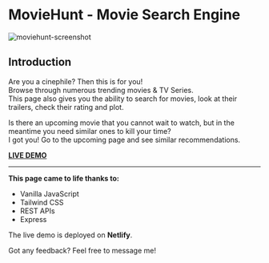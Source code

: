 # MovieHunt - Movie Search Engine
![moviehunt-screenshot](https://res.cloudinary.com/andreastx/image/upload/v1637962395/moviehunt_a74816f4a8.png)
## Introduction
Are you a cinephile? Then this is for you!<br/>Browse through numerous trending movies & TV Series.   
This page also gives you the ability to search for movies, look at their trailers, check their rating and plot.  

Is there an upcoming movie that you cannot wait to watch, but in the meantime you need similar ones to kill your time? <br/>
I got you! Go to the upcoming page and see similar recommendations.

[**LIVE DEMO**](https://moviehunttt.netlify.app/)

---

**This page came to life thanks to:**
 * Vanilla JavaScript
 * Tailwind CSS
 * REST APIs
 * Express

The live demo is deployed on **Netlify**.

Got any feedback? Feel free to message me!


